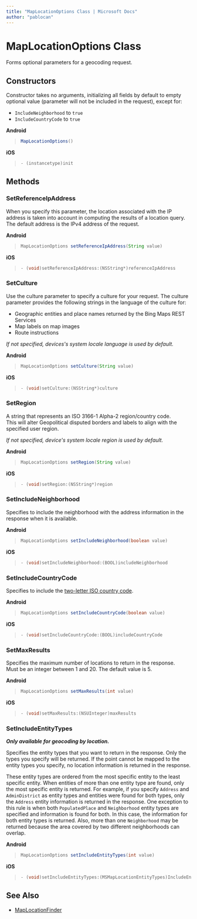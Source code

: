 ```yaml
---
title: "MapLocationOptions Class | Microsoft Docs"
author: "pablocan"
---
```


# MapLocationOptions Class

Forms optional parameters for a geocoding request.

## Constructors

Constructor takes no arguments, initializing all fields by default to empty optional value (parameter will not be included in the request), except for:

* `IncludeNeighborhood` to `true`
* `IncludeCountryCode` to `true`

**Android**

>```java
>MapLocationOptions()
>```

**iOS**

>```objectivec
>- (instancetype)init
>```

## Methods

### SetReferenceIpAddress

When you specify this parameter, the location associated with the IP address is taken into account in computing the results of a location query.  
The default address is the IPv4 address of the request.

**Android**

>```java
>MapLocationOptions setReferenceIpAddress(String value)
>```

**iOS**

>```objectivec
>- (void)setReferenceIpAddress:(NSString*)referenceIpAddress
>```

### SetCulture

Use the culture parameter to specify a culture for your request. The culture parameter provides the following strings in the language of the culture for:
* Geographic entities and place names returned by the Bing Maps REST Services
* Map labels on map images
* Route instructions

*If not specified, devices's system locale language is used by default.*

**Android**

>```java
>MapLocationOptions setCulture(String value)
>```

**iOS**

>```objectivec
>- (void)setCulture:(NSString*)culture
>```

### SetRegion

A string that represents an ISO 3166-1 Alpha-2 region/country code.  
This will alter Geopolitical disputed borders and labels to align with the specified user region.

*If not specified, device's system locale region is used by default.*

**Android**

>```java
>MapLocationOptions setRegion(String value)
>```

**iOS**

>```objectivec
>- (void)setRegion:(NSString*)region
>```

### SetIncludeNeighborhood

Specifies to include the neighborhood with the address information in the response when it is available.

**Android**

>```java
>MapLocationOptions setIncludeNeighborhood(boolean value)
>```

**iOS**

>```objectivec
>- (void)setIncludeNeighborhood:(BOOL)includeNeighborhood
>```

### SetIncludeCountryCode

Specifies to include the [two-letter ISO country code](https://www.iso.org/iso-3166-country-codes.html).

**Android**

>```java
>MapLocationOptions setIncludeCountryCode(boolean value)
>```

**iOS**

>```objectivec
>- (void)setIncludeCountryCode:(BOOL)includeCountryCode
>```

### SetMaxResults

Specifies the maximum number of locations to return in the response.  
Must be an integer between 1 and 20. The default value is 5.

**Android**

>```java
>MapLocationOptions setMaxResults(int value)
>```

**iOS**

>```objectivec
>- (void)setMaxResults:(NSUInteger)maxResults
>```

### SetIncludeEntityTypes

***Only available for geocoding by location.***

Specifies the entity types that you want to return in the response. Only the types you specify will be returned. If the point cannot be mapped to the entity types you specify, no location information is returned in the response.

These entity types are ordered from the most specific entity to the least specific entity. When entities of more than one entity type are found, only the most specific entity is returned. For example, if you specify `Address` and `AdminDistrict` as entity types and entities were found for both types, only the `Address` entity information is returned in the response. One exception to this rule is when both `PopulatedPlace` and `Neighborhood` entity types are specified and information is found for both. In this case, the information for both entity types is returned. Also, more than one `Neighborhood` may be returned because the area covered by two different neighborhoods can overlap.

**Android**

>```java
>MapLocationOptions setIncludeEntityTypes(int value)
>```

**iOS**

>```objectivec
>- (void)setIncludeEntityTypes:(MSMapLocationEntityTypes)IncludeEntityTypes
>```


## See Also

* [MapLocationFinder](MapLocationFinder-class.md)
